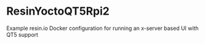# ResinYoctoQT5Rpi2
Example resin.io Docker configuration for running an x-server based UI with QT5 support
